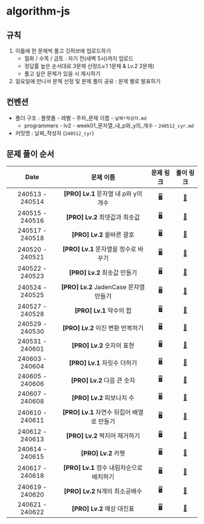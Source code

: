 # algorithm-js

## 규칙

1. 이틀에 한 문제씩 풀고 깃허브에 업로드하기
    - 월화 / 수목 / 금토 : 자기 전(새벽 5시)까지 업로드
    - 정답률 높은 순서대로 3문제 선정(Lv.1 1문제 & Lv.2 2문제)
    - 풀고 싶은 문제가 있을 시 제시하기
2. 일요일에 만나서 문제 선정 및 문제 풀이 공유 : 문제 별로 발표하기
   <br>

## 컨벤션

-   폴더 구조 : 플랫폼 - 레벨 - 주차\_문제 이름 - `날짜*작성자.md`
    -   programmers - lv2 - week01\_문자열\_내\_p와\_y의\_개수 - `240512_cyr.md`
-   커밋명 : 날짜\_작성자 (`240512_cyr`)
    <br>

## 문제 풀이 순서

|      Date       |                 문제 이름                  |                               문제 링크                               |                        풀이 링크                         |
| :-------------: | :----------------------------------------: | :-------------------------------------------------------------------: | :------------------------------------------------------: |
| 240513 - 240514 |   **[PRO] Lv.1** 문자열 내 p와 y의 개수    | [🖥️](https://school.programmers.co.kr/learn/courses/30/lessons/12916) |   [📝](programmers/lv1/week01_문자열_내_p와_y의_개수)    |
| 240515 - 240516 |       **[PRO] Lv.2** 최댓값과 최솟값       | [🖥️](https://school.programmers.co.kr/learn/courses/30/lessons/12939) |       [📝](programmers/lv2/week01_최댓값과_최솟값)       |
| 240517 - 240518 |         **[PRO] Lv.2** 올바른 괄호         | [🖥️](https://school.programmers.co.kr/learn/courses/30/lessons/12909) |         [📝](programmers/lv2/week01_올바른_괄호)         |
| 240520 - 240521 |   **[PRO] Lv.1** 문자열을 정수로 바꾸기    | [🖥️](https://school.programmers.co.kr/learn/courses/30/lessons/12925) |   [📝](programmers/lv1/week02_문자열을_정수로_바꾸기)    |
| 240522 - 240523 |        **[PRO] Lv.2** 최솟값 만들기        | [🖥️](https://school.programmers.co.kr/learn/courses/30/lessons/12941) |        [📝](programmers/lv2/week02_최솟값_만들기)        |
| 240524 - 240525 |   **[PRO] Lv.2** JadenCase 문자열 만들기   | [🖥️](https://school.programmers.co.kr/learn/courses/30/lessons/12951) |   [📝](programmers/lv2/week02_JadenCase_문자열_만들기)   |
| 240527 - 240528 |          **[PRO] Lv.1** 약수의 합          | [🖥️](https://school.programmers.co.kr/learn/courses/30/lessons/12928) |          [📝](programmers/lv1/week03_약수의_합)          |
| 240529 - 240530 |     **[PRO] Lv.2** 이진 변환 반복하기      | [🖥️](https://school.programmers.co.kr/learn/courses/30/lessons/70129) |     [📝](programmers/lv2/week03_이진_변환_반복하기)      |
| 240531 - 240601 |         **[PRO] Lv.2** 숫자의 표현         | [🖥️](https://school.programmers.co.kr/learn/courses/30/lessons/12924) |         [📝](programmers/lv2/week03_숫자의_표현)         |
| 240603 - 240604 |        **[PRO] Lv.1** 자릿수 더하기        | [🖥️](https://school.programmers.co.kr/learn/courses/30/lessons/12931) |        [📝](programmers/lv1/week04_자릿수_더하기)        |
| 240605 - 240606 |        **[PRO] Lv.2** 다음 큰 숫자         | [🖥️](https://school.programmers.co.kr/learn/courses/30/lessons/12911) |        [📝](programmers/lv2/week04_다음_큰_숫자)         |
| 240607 - 240608 |         **[PRO] Lv.2** 피보나치 수         | [🖥️](https://school.programmers.co.kr/learn/courses/30/lessons/12945) |         [📝](programmers/lv2/week04_피보나치_수)         |
| 240610 - 240611 | **[PRO] Lv.1** 자연수 뒤집어 배열로 만들기 | [🖥️](https://school.programmers.co.kr/learn/courses/30/lessons/12932) | [📝](programmers/lv1/week05_자연수_뒤집어_배열로_만들기) |
| 240612 - 240613 |       **[PRO] Lv.2** 짝지어 제거하기       | [🖥️](https://school.programmers.co.kr/learn/courses/30/lessons/12973) |       [📝](programmers/lv2/week05_짝지어_제거하기)       |
| 240614 - 240615 |            **[PRO] Lv.2** 카펫             | [🖥️](https://school.programmers.co.kr/learn/courses/30/lessons/42842) |            [📝](programmers/lv2/week05_카펫)             |
| 240617 - 240618 | **[PRO] Lv.1** 정수 내림차순으로 배치하기  | [🖥️](https://school.programmers.co.kr/learn/courses/30/lessons/12933) | [📝](programmers/lv1/week06_정수_내림차순으로_배치하기)  |
| 240619 - 240620 |      **[PRO] Lv.2** N개의 최소공배수       | [🖥️](https://school.programmers.co.kr/learn/courses/30/lessons/12953) |      [📝](programmers/lv2/week06_N개의_최소공배수)       |
| 240621 - 240622 |         **[PRO] Lv.2** 예상 대진표         | [🖥️](https://school.programmers.co.kr/learn/courses/30/lessons/12985) |         [📝](programmers/lv2/week06_예상_대진표)         |
